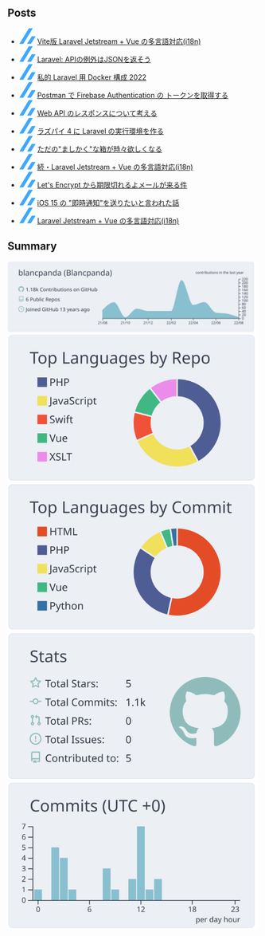 <!--
**blancpanda/blancpanda** is a ✨ _special_ ✨ repository because its `README.md` (this file) appears on your GitHub profile.

Here are some ideas to get you started:

- 🔭 I’m currently working on ...
- 🌱 I’m currently learning ...
- 👯 I’m looking to collaborate on ...
- 🤔 I’m looking for help with ...
- 💬 Ask me about ...
- 📫 How to reach me: ...
- 😄 Pronouns: ...
- ⚡ Fun fact: ...
-->

## Posts

<!--[START POSTS]-->
- ![](img/zenn.svg) [Vite版 Laravel Jetstream + Vue の多言語対応(i18n)](https://zenn.dev/blancpanda/articles/vite-jetstream-vue-i18n)
- ![](img/zenn.svg) [Laravel: APIの例外はJSONを返そう](https://zenn.dev/blancpanda/articles/laravel-api-exception-renderer)
- ![](img/zenn.svg) [私的 Laravel 用 Docker 構成 2022](https://zenn.dev/blancpanda/articles/docker-laravel-2022)
- ![](img/zenn.svg) [Postman で Firebase Authentication の トークンを取得する](https://zenn.dev/blancpanda/articles/postman-firebase-auth)
- ![](img/zenn.svg) [Web API のレスポンスについて考える](https://zenn.dev/blancpanda/articles/api-response)
- ![](img/zenn.svg) [ラズパイ 4 に Laravel の実行環境を作る](https://zenn.dev/blancpanda/articles/raspi-laravel)
- ![](img/zenn.svg) [ただの"ましかく"な箱が時々欲しくなる](https://zenn.dev/blancpanda/articles/square-container)
- ![](img/zenn.svg) [続・Laravel Jetstream + Vue の多言語対応(i18n)](https://zenn.dev/blancpanda/articles/forked-jetstream-inertia-i18n)
- ![](img/zenn.svg) [Let's Encrypt から期限切れるよメールが来る件](https://zenn.dev/blancpanda/articles/amazon-linux2-lets-encrypt-cron)
- ![](img/zenn.svg) [iOS 15 の "即時通知"を送りたいと言われた話](https://zenn.dev/blancpanda/articles/time-sensitive-notifications)
- ![](img/zenn.svg) [Laravel Jetstream + Vue の多言語対応(i18n)](https://zenn.dev/blancpanda/articles/jetstream-vue-i18n)
<!--[END POSTS]-->

## Summary

[![](https://raw.githubusercontent.com/blancpanda/blancpanda/main/profile-summary-card-output/nord_bright/0-profile-details.svg)](https://github.com/vn7n24fzkq/github-profile-summary-cards)
[![](https://raw.githubusercontent.com/blancpanda/blancpanda/main/profile-summary-card-output/nord_bright/1-repos-per-language.svg)](https://github.com/vn7n24fzkq/github-profile-summary-cards) [![](https://raw.githubusercontent.com/blancpanda/blancpanda/main/profile-summary-card-output/nord_bright/2-most-commit-language.svg)](https://github.com/vn7n24fzkq/github-profile-summary-cards)
[![](https://raw.githubusercontent.com/blancpanda/blancpanda/main/profile-summary-card-output/nord_bright/3-stats.svg)](https://github.com/vn7n24fzkq/github-profile-summary-cards) [![](https://raw.githubusercontent.com/blancpanda/blancpanda/main/profile-summary-card-output/nord_bright/4-productive-time.svg)](https://github.com/vn7n24fzkq/github-profile-summary-cards)
